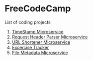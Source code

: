 # FreeCodeCamp
List of coding projects

1. [TimeStamp Microservice](/TimeStampMicroservice)
2. [Request Header Parser Microservice]()
3. [URL Shortener Microservice]()
4. [Excercise Tracker]()
5. [File Metadata Microservice]()
